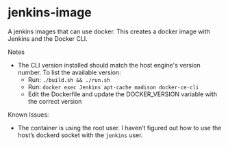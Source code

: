 # jenkins-image
A jenkins images that can use docker. This creates a docker image with Jenkins and the Docker CLI.

Notes
 - The CLI version installed should match the host engine's version number. To list the available version:
   - Run: `./build.sh && ./run.sh`
   - Run: `docker exec Jenkins apt-cache madison docker-ce-cli`
   - Edit the Dockerfile and update the DOCKER_VERSION variable with the correct version 

Known Issues:
 - The container is using the root user. I haven’t figured out how to use the host’s dockerd socket with the `jenkins` user.

